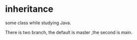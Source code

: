 # inheritance
some class while studying Java.

There is two branch, the default is master ,the second is main.

